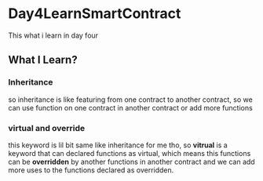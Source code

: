 # Day4LearnSmartContract
This what i learn in day four

## What I Learn?  

### Inheritance  
so inheritance is like featuring from one contract to another contract, so we can use function on one contract in another contract or add more functions  

### virtual and override 
this keyword is lil bit same like inheritance for me tho, so **vitrual** is a keyword that can declared functions as virtual, which means this functions can be **overridden** by another functions in another contract and we can add more uses to the functions declared as overridden.  



